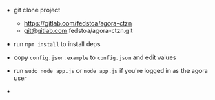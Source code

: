 - git clone project
	- https://gitlab.com/fedstoa/agora-ctzn
	- git@gitlab.com:fedstoa/agora-ctzn.git

- run `npm install` to install deps
- copy `config.json.example` to `config.json` and edit values
- run `sudo node app.js` or `node app.js` if you're logged in as the agora user
- 
